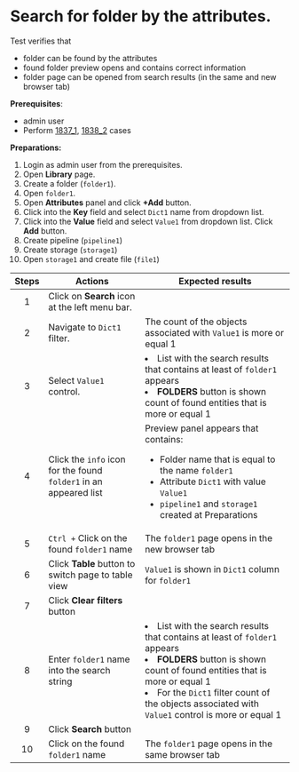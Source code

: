 # Search for folder by the attributes.

Test verifies that
- folder can be found by the attributes
- found folder preview opens and contains correct information
- folder page can be opened from search results (in the same and new browser tab)

**Prerequisites**:
- admin user
- Perform [1837_1](1837_1.md), [1838_2](1838_2.md) cases

**Preparations:**

1. Login as admin user from the prerequisites.
2. Open **Library** page.
3. Create a folder (`folder1`).
4. Open `folder1`.
5. Open **Attributes** panel and click **+Add** button.
6. Click into the **Key** field and select `Dict1` name from dropdown list.
7. Click into the **Value** field and select `Value1` from dropdown list. Click **Add** button.
8. Create pipeline (`pipeline1`)
9. Create storage (`storage1`)
10. Open `storage1` and create file (`file1`)

| Steps | Actions | Expected results |
| :---: | --- | --- |
| 1 | Click on **Search** icon at the left menu bar. | |
| 2 | Navigate to `Dict1` filter. | The count of the objects associated with `Value1` is more or equal 1 |
| 3 | Select `Value1` control. | <li>List with the search results that contains at least of `folder1` appears</li><li>**FOLDERS** button is shown count of found entities that is more or equal 1 </li>|
| 4 | Click the `info` icon for the found `folder1` in an appeared list | Preview panel appears that contains:<ul><li>Folder name that is equal to the name `folder1`</li><li>Attribute `Dict1` with value `Value1`</li><li>`pipeline1` and `storage1` created at Preparations |
| 5 | `Ctrl +` Click on the found `folder1` name | The `folder1` page opens in the new browser tab |
| 6 | Click **Table** button to switch page to table view | `Value1` is shown in `Dict1` column for `folder1` |
| 7 | Click **Clear filters** button | |
| 8 | Enter `folder1` name into the search string | <li>List with the search results that contains at least of `folder1` appears</li><li>**FOLDERS** button is shown count of found entities that is more or equal 1</li><li>For the `Dict1` filter count of the objects associated with `Value1` control is more or equal 1 </li>|
| 9 | Click **Search** button | |
| 10 | Click on the found `folder1` name | The `folder1` page opens in the same browser tab |